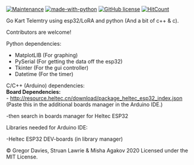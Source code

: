 [![Maintenance](https://img.shields.io/badge/Maintained%3F-yes-green.svg)](https://GitHub.com/Naereen/StrapDown.js/graphs/commit-activity) [![made-with-python](https://img.shields.io/badge/Made%20with-Python-1f425f.svg)](https://www.python.org/) [![GitHub license](https://img.shields.io/github/license/Naereen/StrapDown.js.svg)](https://github.com/Naereen/StrapDown.js/blob/master/LICENSE) [![HitCount](http://hits.dwyl.com/Gregor-Davies/Go-kart.svg)](http://hits.dwyl.com/Gregor-Davies/Go-kart)




Go Kart Telemtry using esp32/LoRA and python (And a bit of c++ & c).

Contributors are welcome!


Python dependencies:
- MatplotLIB (For graphing)
- PySerial (For getting the data off the esp32)
- Tkinter (For the gui controller)
- Datetime (For the timer)

C/C++ (Arduino) dependencies:                                                                                                                               
               **Board Dependencies:**                                                                                                                   
                  - http://resource.heltec.cn/download/package_heltec_esp32_index.json (Paste this in the additional boards manager in the Arduino IDE.)

-then search in boards manager for Heltec ESP32

Libraries needed for Arduino IDE:

-Heltec ESP32 DEV-boards (in library manager)

© Gregor Davies, Struan Lawrie & Misha Agakov 2020 Licensed under the MIT License.
